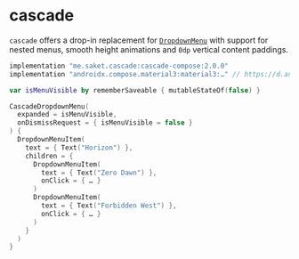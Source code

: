# cascade

`cascade` offers a drop-in replacement for [`DropdownMenu`][drop_down_menu] with support for nested menus, smooth height animations and `0dp` vertical content paddings.

[drop_down_menu]: https://developer.android.com/reference/kotlin/androidx/compose/material3/package-summary#DropdownMenu(kotlin.Boolean,kotlin.Function0,androidx.compose.ui.Modifier,androidx.compose.ui.unit.DpOffset,androidx.compose.ui.window.PopupProperties,kotlin.Function1)

```groovy
implementation "me.saket.cascade:cascade-compose:2.0.0"
implementation "androidx.compose.material3:material3:…" // https://d.android.com/jetpack/androidx/releases/compose-material3
```

```kotlin
var isMenuVisible by rememberSaveable { mutableStateOf(false) }

CascadeDropdownMenu(
  expanded = isMenuVisible,
  onDismissRequest = { isMenuVisible = false }
) {
  DropdownMenuItem(
    text = { Text("Horizon") },
    children = {
      DropdownMenuItem(
        text = { Text("Zero Dawn") },
        onClick = { … }
      )
      DropdownMenuItem(
        text = { Text("Forbidden West") },
        onClick = { … }
      )
    }
  )
}
```
